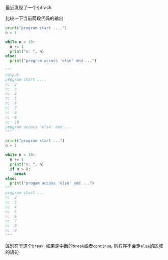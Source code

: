 最近发现了一个小track

比较一下当前两段代码的输出
```py
print("program start ....")
n = 1

while n < 10:
  n += 1
  print("n: ", n)
else:
  print("program accoss 'else' end ...")

"""
output:
program start ....
n:  2
n:  3
n:  4
n:  5
n:  6
n:  7
n:  8
n:  9
n:  10
program accoss 'else' end ...
"""
```

```py
print("program start ...")
n = 1

while n < 10:
  n += 1
  print("n: ", n)
  if n > 8:
    break
else:
  print("progam accoss 'else' end ...")
"""
program start ...
n:  2
n:  3
n:  4
n:  5
n:  6
n:  7
n:  8
n:  9
"""
```
区别在于这个`break`, 如果是中断的`break`或者`continue`, 则程序不会走`else`的区域的语句
